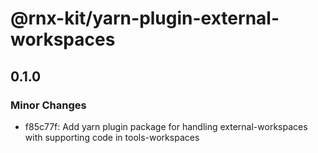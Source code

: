 # @rnx-kit/yarn-plugin-external-workspaces

## 0.1.0

### Minor Changes

- f85c77f: Add yarn plugin package for handling external-workspaces with
  supporting code in tools-workspaces
